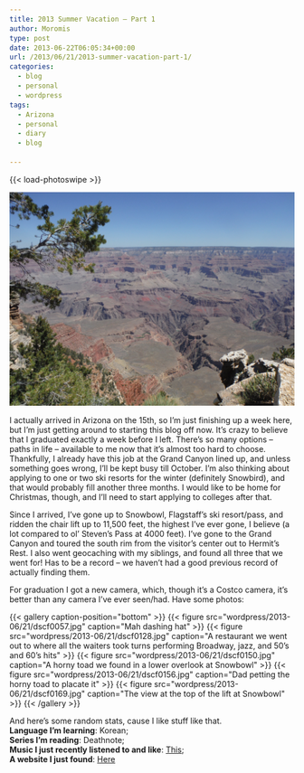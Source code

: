 ```yaml
---
title: 2013 Summer Vacation – Part 1
author: Moromis
type: post
date: 2013-06-22T06:05:34+00:00
url: /2013/06/21/2013-summer-vacation-part-1/
categories:
  - blog
  - personal
  - wordpress
tags:
  - Arizona
  - personal
  - diary
  - blog

---
```

{{< load-photoswipe >}}

![](images/dscf0036.jpg)

I actually arrived in Arizona on the 15th, so I&#8217;m just finishing up a week here, but I&#8217;m just getting around to starting this blog off now. It&#8217;s crazy to believe that I graduated exactly a week before I left. There&#8217;s so many options &#8211; paths in life &#8211; available to me now that it&#8217;s almost too hard to choose. Thankfully, I already have this job at the Grand Canyon lined up, and unless something goes wrong, I&#8217;ll be kept busy till October. I&#8217;m also thinking about applying to one or two ski resorts for the winter (definitely Snowbird), and that would probably fill another three months. I would like to be home for Christmas, though, and I&#8217;ll need to start applying to colleges after that.

Since I arrived, I&#8217;ve gone up to Snowbowl, Flagstaff&#8217;s ski resort/pass, and ridden the chair lift up to 11,500 feet, the highest I&#8217;ve ever gone, I believe (a lot compared to ol&#8217; Steven&#8217;s Pass at 4000 feet). I&#8217;ve gone to the Grand Canyon and toured the south rim from the visitor&#8217;s center out to Hermit&#8217;s Rest. I also went geocaching with my siblings, and found all three that we went for! Has to be a record &#8211; we haven&#8217;t had a good previous record of actually finding them.

For graduation I got a new camera, which, though it&#8217;s a Costco camera, it&#8217;s better than any camera I&#8217;ve ever seen/had. Have some photos:

{{< gallery caption-position="bottom" >}}
  {{< figure src="wordpress/2013-06/21/dscf0057.jpg" caption="Mah dashing hat" >}}
  {{< figure src="wordpress/2013-06/21/dscf0128.jpg" caption="A restaurant we went out to where all the waiters took turns performing Broadway, jazz, and 50’s and 60’s hits" >}}
  {{< figure src="wordpress/2013-06/21/dscf0150.jpg" caption="A horny toad we found in a lower overlook at Snowbowl" >}}
  {{< figure src="wordpress/2013-06/21/dscf0156.jpg" caption="Dad petting the horny toad to placate it" >}}
  {{< figure src="wordpress/2013-06/21/dscf0169.jpg" caption="The view at the top of the lift at Snowbowl" >}}
{{< /gallery >}}

And here&#8217;s some random stats, cause I like stuff like that.  
**Language I&#8217;m learning**: Korean;  
**Series I&#8217;m reading**: Deathnote;  
**Music I just recently listened to and like**: [This]("https://soundcloud.com/syntheticepiphany/synthetic-epiphany-this-lonely");  
**A website I just found**: [Here]("http://www.fluentin3months.com")